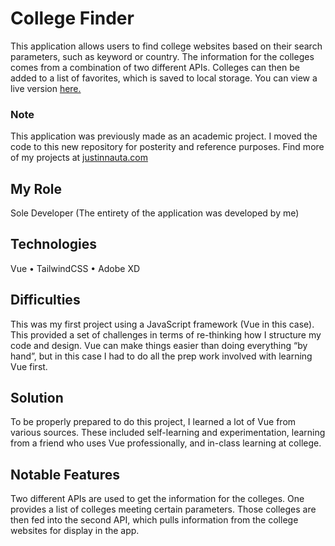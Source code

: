 # College Finder

This application allows users to find college websites based on their search parameters, such as keyword or country. The information for the colleges comes from a combination of two different APIs. Colleges can then be added to a list of favorites, which is saved to local storage. You can view a live version [here.](https://people.rit.edu/jrn2778/330/project3/)

### Note
This application was previously made as an academic project. I moved the code to this new repository for posterity and reference purposes. Find more of my projects at [justinnauta.com](https://justinnauta.com)

## My Role

Sole Developer (The entirety of the application was developed by me)

## Technologies

Vue • TailwindCSS • Adobe XD

## Difficulties

This was my first project using a JavaScript framework (Vue in this case). This provided a set of challenges in terms of re-thinking how I structure my code and design. Vue can make things easier than doing everything “by hand”, but in this case I had to do all the prep work involved with learning Vue first.

## Solution

To be properly prepared to do this project, I learned a lot of Vue from various sources. These included self-learning and experimentation, learning from a friend who uses Vue professionally, and in-class learning at college.

## Notable Features

Two different APIs are used to get the information for the colleges. One provides a list of colleges meeting certain parameters. Those colleges are then fed into the second API, which pulls information from the college websites for display in the app.
